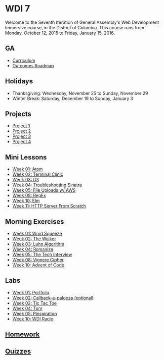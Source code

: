 # WDI 7

Welcome to the Seventh Iteration of General Assembly's Web Development Immersive course, in the District of Columbia.  This course runs from Monday, October 12, 2015 to Friday, January 15, 2016.

## GA

- [Curriculum](https://github.com/ga-dc/curriculum)
- [Outcomes Roadmap](https://docs.google.com/document/d/1F5wVNmqpGfB1TNUxFLgLjYs_c8167VNJFx0msSxo-G8/edit)

## Holidays

- Thanksgiving: Wednesday, November 25 to Sunday, November 29
- Winter Break: Saturday, December 19 to Sunday, January 3

## Projects

- [Project 1](https://github.com/ga-dc/project1)
- [Project 2](https://github.com/ga-dc/project2)
- [Project 3](https://github.com/ga-dc/project3)
- [Project 4](https://github.com/ga-dc/project4)

## Mini Lessons

- [Week 01: Atom](https://github.com/ga-dc/curriculum/tree/master/mini-lessons/atom-basics)
- [Week 02: Terminal Clinic](https://github.com/ga-dc/curriculum/tree/master/mini-lessons/terminal-clinic)
- [Week 03: D3](https://github.com/ga-dc/curriculum/tree/master/mini-lessons/d3)
- [Week 04: Troubleshooting Sinatra](https://github.com/ga-dc/curriculum/tree/master/04-ruby-mvc-sinatra/sinatra-troubleshooting)
- [Week 05: File Uploads w/ AWS](https://github.com/ga-dc/curriculum/tree/master/mini-lessons/file-uploads-with-carrier-wave-and-aws)
- [Week 08: RegEx](https://github.com/ga-dc/curriculum/tree/master/mini-lessons/regex)
- [Week 10: Elm](https://github.com/ga-dc/curriculum/tree/master/mini-lessons/elm)
- [Week 11: HTTP Server From Scratch](https://github.com/ga-dc/curriculum/tree/master/other-lessons/web_server_from_scratch)

## Morning Exercises

- [Week 01: Word Squeeze](https://github.com/ga-dc/word_squeeze)
- [Week 02: The Walker](https://github.com/ga-dc/the_walker)
- [Week 03: Luhn Algorithm](https://github.com/ga-dc/luhn_algorithm)
- [Week 04: Romanize](https://github.com/ga-dc/romanize)
- [Week 05: The Tech Interview](https://github.com/ga-dc/the_tech_interview)
- [Week 08: Vignere Cipher](https://github.com/ga-dc/vignere_cipher)
- [Week 10: Advent of Code](http://www.adventofcode.com)

## Labs

- [Week 01: Portfolio](https://github.com/ga-dc/portfolio_part_1)
- [Week 02: Callback-a-palooza (optional)](https://github.com/ga-dc/callback-a-palooza)
- [Week 02: Tic Tac Toe](https://github.com/ga-dc/tic_tac_toe)
- [Week 04: Tunr](https://github.com/ga-dc/tunr_sinatra/tree/lab-starter)
- [Week 05: Pinspiration](https://github.com/ga-dc/pinspiration)
- [Week 10: WDI Radio](https://github.com/ga-dc/wdi_radio_lab)

## [Homework](https://github.com/ga-dc/wdi7/tree/master/homework)

## [Quizzes](https://github.com/ga-dc/wdi7/tree/master/quizzes)

